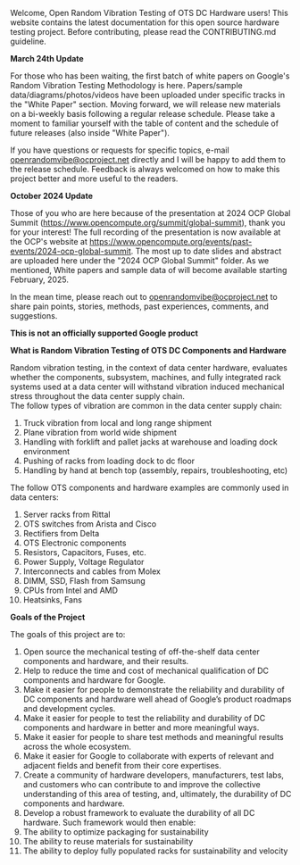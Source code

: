 Welcome, Open Random Vibration Testing of OTS DC Hardware users! This website contains the latest documentation for this open source hardware testing project. Before contributing, please read the CONTRIBUTING.md guideline.

**March 24th Update**

For those who has been waiting, the first batch of white papers on Google's Random Vibration Testing Methodology is here.  Papers/sample data/diagrams/photos/videos have been uploaded under specific tracks in the "White Paper" section.  Moving forward, we will release new materials on a bi-weekly basis following a regular release schedule.  Please take a moment to familiar yourself with the table of content and the schedule of future releases (also inside "White Paper").  

If you have questions or requests for specific topics, e-mail openrandomvibe@ocproject.net directly and I will be happy to add them to the release schedule.  Feedback is always welcomed on how to make this project better and more useful to the readers.

**October 2024 Update**

Those of you who are here because of the presentation at 2024 OCP Global Summit (https://www.opencompute.org/summit/global-summit), thank you for your interest!  The full recording of the presentation is now available at the OCP's website at https://www.opencompute.org/events/past-events/2024-ocp-global-summit.  The most up to date slides and abstract are uploaded here under the "2024 OCP Global Summit" folder.  As we mentioned, White papers and sample data of will become available starting February, 2025.  

In the mean time, please reach out to openrandomvibe@ocproject.net to share pain points, stories, methods, past experiences, comments, and suggestions.

**This is not an officially supported Google product**

**What is Random Vibration Testing of OTS DC Components and Hardware**

Random vibration testing, in the context of data center hardware, evaluates whether the components, subsystem, machines, and fully integrated rack systems used at a data center will withstand vibration induced mechanical stress throughout the data center supply chain.  
The follow types of vibration are common in the data center supply chain:

1. Truck vibration from local and long range shipment
2. Plane vibration from world wide shipment
3. Handling with forklift and pallet jacks at warehouse and loading dock environment
4. Pushing of racks from loading dock to dc floor
5. Handling by hand at bench top (assembly, repairs, troubleshooting, etc)

The follow OTS components and hardware examples are commonly used in data centers:

1. Server racks from Rittal
2. OTS switches from Arista and Cisco
3. Rectifiers from Delta
4. OTS Electronic components
5. Resistors, Capacitors, Fuses, etc.
6. Power Supply, Voltage Regulator
7. Interconnects and cables from Molex
8. DIMM, SSD, Flash from Samsung
9. CPUs from Intel and AMD
10. Heatsinks, Fans

**Goals of the Project**

The goals of this project are to:

1. Open source the mechanical testing of off-the-shelf data center components and hardware, and their results.
2. Help to reduce the time and cost of mechanical qualification of DC components and hardware for Google.
3. Make it easier for people to demonstrate the reliability and durability of DC components and hardware well ahead of Google’s product roadmaps and development cycles.
4. Make it easier for people to test the reliability and durability of DC components and hardware in better and more meaningful ways.
5. Make it easier for people to share test methods and meaningful results across the whole ecosystem.
6. Make it easier for Google to collaborate with experts of relevant and adjacent fields and benefit from their core expertises.
7. Create a community of hardware developers, manufacturers, test labs, and customers who can contribute to and improve the collective understanding of this area of testing, and, ultimately, the durability of DC components and hardware.
8. Develop a robust framework to evaluate the durability of all DC hardware.  Such framework would then enable:
9. The ability to optimize packaging for sustainability 
10. The ability to reuse materials for sustainability
11. The ability to deploy fully populated racks for sustainability and velocity
